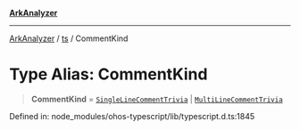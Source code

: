 [**ArkAnalyzer**](../../../../README.md)

***

[ArkAnalyzer](../../../../globals.md) / [ts](../README.md) / CommentKind

# Type Alias: CommentKind

> **CommentKind** = [`SingleLineCommentTrivia`](../enumerations/SyntaxKind.md#singlelinecommenttrivia) \| [`MultiLineCommentTrivia`](../enumerations/SyntaxKind.md#multilinecommenttrivia)

Defined in: node\_modules/ohos-typescript/lib/typescript.d.ts:1845
